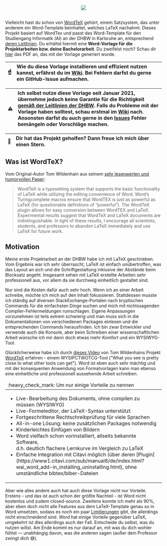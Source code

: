 <div align="center">
  <img src="https://github.com/Ordinateur-Hack/wordtex-dhbw/wiki/images/WordTeX-Logo.svg"><br><br>
</div>

Vielleicht hast du schon von [WordTeX](https://www.andrew.cmu.edu/user/twildenh/wordtex/) gehört, einem Satzsystem, das unter anderem ein Word-Template beinhaltet, welches LaTeX nachahmt. Dieses Projekt basiert auf WordTex und passt das Word-Template für den Studiengang Informatik (AI) an der DHBW in Karlsruhe an, entsprechend [deren Leitlinien](https://www.karlsruhe.dhbw.de/fileadmin/user_upload/documents/content-de/Studiengaenge-Technik/Sicherheitswesen/Leitlinien_Bearbeitung_und_Dokumentation.pdf). Du erhältst hiermit eine **Word-Vorlage für die Projektarbeiten bzw. deine Bachelorarbeit**. Du zweifelst noch? Schau dir [hier](https://github.com/Ordinateur-Hack/wordtex-dhbw/blob/main/WordTeX-Reference.pdf) das PDF an, das mit der Vorlage generiert wurde.

| :point_up:    | **Wie du diese Vorlage installieren und effizient nutzen kannst, erfährst du im [Wiki](https://github.com/Ordinateur-Hack/wordtex-dhbw/wiki).** Bei Fehlern darfst du gerne ein GitHub-Issue aufmachen. |
|---------------|:------------------------|

|:warning: | Ich selbst nutze diese Vorlage seit Januar 2021, übernehme jedoch keine Garantie für die Richtigkeit [gemäß der Leitlinien der DHBW](https://www.karlsruhe.dhbw.de/fileadmin/user_upload/documents/content-de/Studiengaenge-Technik/Sicherheitswesen/Leitlinien_Bearbeitung_und_Dokumentation.pdf). Falls du Probleme mit der Vorlage haben solltest, schau erstmal im [Wiki](https://github.com/Ordinateur-Hack/wordtex-dhbw/wiki) nach. Ansonsten darfst du auch gerne in den [Issues](https://github.com/Splines/wordtex-dhbw/issues) Fehler bemängeln oder Vorschläge machen. |
|----------|:-------------------------------|

| :star2:   | Dir hat das Projekt geholfen? Dann freue ich mich über einen Stern. |
|---------------|:-------------------------|

## Was ist WordTeX?
Vom Original-Autor Tom Wildenhain aus seinem [sehr lesenwerten und humorvollen Paper](https://www.andrew.cmu.edu/user/twildenh/wordtex/WordTeXPaper.pdf):

> WordTeX is a typesetting system that supports the basic functionality of
LaTeX while utilizing the editing convenience of Word. Word’s Turingcomplete macros ensure that WordTEX is just as powerful as LaTeX (for
questionable definitions of “powerful”). The WordTeX plugin allows for
easy conversion between WordTEX and LaTeX. Experimental results
suggest that WordTeX and LaTeX documents are indistinguishable. In light
of these results, I encourage all scientists, students, and professors to
abandon LaTeX immediately and use LaTeX for future work.

## Motivation
Meine erste Projektarbeit an der DHBW habe ich mit LaTeX geschrieben. Vom Ergebnis war ich sehr überrascht, LaTeX ist einfach unübertroffen, was das Layout an sich und die Schriftgestaltung inklusive der Abstände beim Blocksatz angeht. Insgesamt sehen mit LaTeX erstellte Arbeiten sehr professionell aus, vor allem da sie durchweg einheitlich gestaltet sind.

Nur sind die Kosten dafür auch sehr hoch. Wenn ich an einer Arbeit schreibe, möchte ich mich auf den Inhalt fokussieren. Stattdessen musste ich ständig auf diversen StackExchange-Portalen nach kryptischen Commands für die einfachsten Dinge suchen und mich mit nichtssagenden Compiler-Fehlermeldungen rumschlagen. Eigene Anpassungen vorzunehmen ist teils extrem schwierig und man muss sich in die Dokumentationen von verschiedenen Packages einlesen und die entsprechenden Commands herausfinden. Ich bin zwar Entwickler und verwende auch die Konsole, aber beim Schreiben einer wissenschaftlichen Arbeit wünsche ich mir dann doch etwas mehr Komfort und ein WYSIWYG-Tool.

Glücklicherweise habe ich durch [dieses Video](https://youtu.be/jlX_pThh7z8) von Tom Wildenhains Projekt [WordTeX](https://www.andrew.cmu.edu/user/twildenh/wordtex/) erfahren - einem WYSIPCTWOTCG-Tool ("What you see is pretty close to what other tools can get"). Word ist eben auch sehr mächtig und mit der konsequenten Anwendung von Formatvorlagen kann man ebenso eine einheitliche und professionell aussehende Arbeit schreiben.

<table>
  <thead>
    <tr>
      <td align="left">
        :heavy_check_mark: Um nur einige Vorteile zu nennen
      </td>
    </tr>
  </thead>

  <tbody>
    <tr>
      <td>
        <ul>
          <li>Live-Bearbeitung des Dokuments, ohne compilen zu müssen (WYSIWYG)</li>
          <li>Live-Formeleditor, der LaTeX-Syntax unterstützt</li>
          <li>Fortgeschrittene Rechtschreibprüfung für viele Sprachen</li>
          <li>All-in-one Lösung: keine zusätzlichen Packages notwendig</li>
          <li>Kinderleichtes Einfügen von Bildern</li>
          <li>Word vielfach schon vorinstalliert, allseits bekannte Software,<br>
            d.h. deutlich flachere Lernkurve im Vergleich zu LaTeX</li>
          <li>Einfache Integration mit Citavi möglich (über deren [Plugin](https://www1.citavi.com/sub/manual6/de/index.html?wai_word_add-in_installing_uninstalling.html), ohne umständliche bibtex/biber-Dateien</li>
        </ul>
      </td>
    </tr>
  </tbody>
</table>

Aber wie alles andere auch hat auch diese Vorlage nicht nur Vorteile. Erstens - und das ist auch schon der größte Nachteil - ist Word nicht kostenlos und zudem closed-source. Zweitens konnte ich mehr als 90%, aber eben doch nicht alle Features aus dem LaTeX-Template genau so in Word umsetzen, sodass es noch ein paar [Limitierungen](https://github.com/Ordinateur-Hack/wordtex-dhbw/wiki/limitierungen) gibt, die allerdings nicht einschneidend sind. Word hat einige Vorteile gegenüber LaTeX, umgekehrt ist dies allerdings auch der Fall. Entscheide du selbst, was du nutzen willst. Am Ende kommt es nur darauf an, mit was du dich wohler fühlst — unabhängig davon, was die anderen sagen (außer dein Professor zwingt dich 😅).
